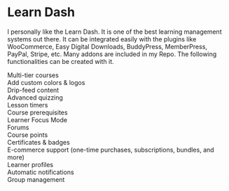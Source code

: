 # Learn Dash
I personally like the Learn Dash. It is one of the best learning management systems out there. 
It can be integrated easily with the plugins like WooCommerce, Easy Digital Downloads, BuddyPress, MemberPress, PayPal, Stripe, etc. 
Many addons are included in my Repo. 
The following functionalities can be created with it. 

Multi-tier courses  <br>
Add custom colors & logos <br>
Drip-feed content  <br>
Advanced quizzing  <br>
Lesson timers  <br>
Course prerequisites  <br>
Learner Focus Mode  <br>
Forums  <br>
Course points  <br>
Certificates & badges <br>
E-commerce support (one-time purchases, subscriptions, bundles, and more) <br>
Learner profiles   <br>
Automatic notifications   <br>
Group management  <br>
